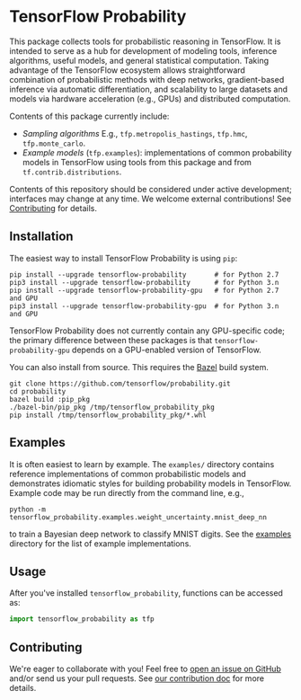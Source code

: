 # TensorFlow Probability

This package collects tools for probabilistic reasoning in TensorFlow. It is
intended to serve as a hub for development of modeling tools, inference
algorithms, useful models, and general statistical computation. Taking advantage
of the TensorFlow ecosystem allows straightforward combination of probabilistic
methods with deep networks, gradient-based inference via automatic
differentiation, and scalability to large datasets and models via hardware
acceleration (e.g., GPUs) and distributed computation.

Contents of this package currently include:

* *Sampling algorithms* E.g., `tfp.metropolis_hastings`, `tfp.hmc`,
  `tfp.monte_carlo`.
* *Example models* (`tfp.examples`): implementations of common probability
  models in TensorFlow using tools from this package and from
  `tf.contrib.distributions`.

Contents of this repository should be considered under active development;
interfaces may change at any time. We welcome external contributions! See
[Contributing](#contributing) for details.

## Installation

The easiest way to install TensorFlow Probability is using `pip`:

```shell
pip install --upgrade tensorflow-probability       # for Python 2.7
pip3 install --upgrade tensorflow-probability      # for Python 3.n
pip install --upgrade tensorflow-probability-gpu   # for Python 2.7 and GPU
pip3 install --upgrade tensorflow-probability-gpu  # for Python 3.n and GPU
```

TensorFlow Probability does not currently contain any GPU-specific code; the
primary difference between these packages is that  `tensorflow-probability-gpu`
depends on a GPU-enabled version of TensorFlow.

You can also install from source. This requires the [Bazel](
https://bazel.build/) build system.

```shell
git clone https://github.com/tensorflow/probability.git
cd probability
bazel build :pip_pkg
./bazel-bin/pip_pkg /tmp/tensorflow_probability_pkg
pip install /tmp/tensorflow_probability_pkg/*.whl
```

## Examples

It is often easiest to learn by example. The `examples/` directory contains
reference implementations of common probabilistic models and demonstrates
idiomatic styles for building probability models in TensorFlow. Example code may
be run directly from the command line, e.g.,

`python -m tensorflow_probability.examples.weight_uncertainty.mnist_deep_nn`

to train a Bayesian deep network to classify MNIST digits. See the
[examples](https://github.com/tensorflow/probability/tree/master/examples/)
directory for the list of example implementations.

## Usage

After you've installed `tensorflow_probability`, functions can be accessed as:

```python
import tensorflow_probability as tfp
```

## Contributing

We're eager to collaborate with you! Feel free to [open an issue on
GitHub](https://github.com/tensorflow/probability/issues) and/or send us your
pull requests. See [our contribution doc](CONTRIBUTING.md) for more details.
